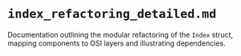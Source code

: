 # `index_refactoring_detailed.md`

Documentation outlining the modular refactoring of the `Index` struct, mapping components to OSI layers and illustrating dependencies.